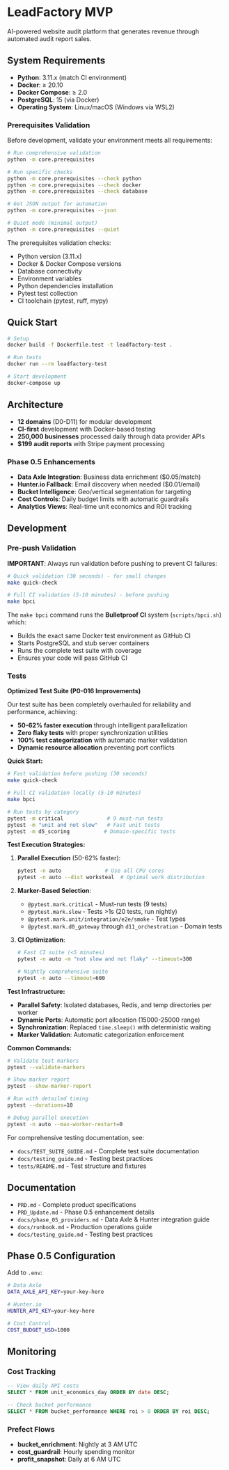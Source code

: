 # LeadFactory MVP

AI-powered website audit platform that generates revenue through automated audit report sales.

## System Requirements

- **Python**: 3.11.x (match CI environment)
- **Docker**: ≥ 20.10
- **Docker Compose**: ≥ 2.0
- **PostgreSQL**: 15 (via Docker)
- **Operating System**: Linux/macOS (Windows via WSL2)

### Prerequisites Validation

Before development, validate your environment meets all requirements:

```bash
# Run comprehensive validation
python -m core.prerequisites

# Run specific checks
python -m core.prerequisites --check python
python -m core.prerequisites --check docker
python -m core.prerequisites --check database

# Get JSON output for automation
python -m core.prerequisites --json

# Quiet mode (minimal output)
python -m core.prerequisites --quiet
```

The prerequisites validation checks:
- Python version (3.11.x)
- Docker & Docker Compose versions
- Database connectivity
- Environment variables
- Python dependencies installation
- Pytest test collection
- CI toolchain (pytest, ruff, mypy)

## Quick Start

```bash
# Setup
docker build -f Dockerfile.test -t leadfactory-test .

# Run tests
docker run --rm leadfactory-test

# Start development
docker-compose up
```

## Architecture

- **12 domains** (D0-D11) for modular development
- **CI-first** development with Docker-based testing
- **250,000 businesses** processed daily through data provider APIs
- **$199 audit reports** with Stripe payment processing

### Phase 0.5 Enhancements

- **Data Axle Integration**: Business data enrichment ($0.05/match)
- **Hunter.io Fallback**: Email discovery when needed ($0.01/email)
- **Bucket Intelligence**: Geo/vertical segmentation for targeting
- **Cost Controls**: Daily budget limits with automatic guardrails
- **Analytics Views**: Real-time unit economics and ROI tracking

## Development

### Pre-push Validation

**IMPORTANT**: Always run validation before pushing to prevent CI failures:

```bash
# Quick validation (30 seconds) - for small changes
make quick-check

# Full CI validation (5-10 minutes) - before pushing
make bpci
```

The `make bpci` command runs the **Bulletproof CI** system (`scripts/bpci.sh`) which:
- Builds the exact same Docker test environment as GitHub CI
- Starts PostgreSQL and stub server containers
- Runs the complete test suite with coverage
- Ensures your code will pass GitHub CI

### Tests

**Optimized Test Suite (P0-016 Improvements)**

Our test suite has been completely overhauled for reliability and performance, achieving:
- **50-62% faster execution** through intelligent parallelization
- **Zero flaky tests** with proper synchronization utilities
- **100% test categorization** with automatic marker validation
- **Dynamic resource allocation** preventing port conflicts

**Quick Start:**
```bash
# Fast validation before pushing (30 seconds)
make quick-check

# Full CI validation locally (5-10 minutes)
make bpci

# Run tests by category
pytest -m critical              # 9 must-run tests
pytest -m "unit and not slow"   # Fast unit tests
pytest -m d5_scoring           # Domain-specific tests
```

**Test Execution Strategies:**

1. **Parallel Execution** (50-62% faster):
   ```bash
   pytest -n auto              # Use all CPU cores
   pytest -n auto --dist worksteal  # Optimal work distribution
   ```

2. **Marker-Based Selection**:
   - `@pytest.mark.critical` - Must-run tests (9 tests)
   - `@pytest.mark.slow` - Tests >1s (20 tests, run nightly)
   - `@pytest.mark.unit/integration/e2e/smoke` - Test types
   - `@pytest.mark.d0_gateway` through `d11_orchestration` - Domain tests

3. **CI Optimization**:
   ```bash
   # Fast CI suite (<5 minutes)
   pytest -n auto -m "not slow and not flaky" --timeout=300
   
   # Nightly comprehensive suite
   pytest -n auto --timeout=600
   ```

**Test Infrastructure:**
- **Parallel Safety**: Isolated databases, Redis, and temp directories per worker
- **Dynamic Ports**: Automatic port allocation (15000-25000 range)
- **Synchronization**: Replaced `time.sleep()` with deterministic waiting
- **Marker Validation**: Automatic categorization enforcement

**Common Commands:**
```bash
# Validate test markers
pytest --validate-markers

# Show marker report
pytest --show-marker-report

# Run with detailed timing
pytest --durations=10

# Debug parallel execution
pytest -n auto --max-worker-restart=0
```

For comprehensive testing documentation, see:
- `docs/TEST_SUITE_GUIDE.md` - Complete test suite documentation
- `docs/testing_guide.md` - Testing best practices
- `tests/README.md` - Test structure and fixtures

## Documentation

- `PRD.md` - Complete product specifications
- `PRD_Update.md` - Phase 0.5 enhancement details
- `docs/phase_05_providers.md` - Data Axle & Hunter integration guide
- `docs/runbook.md` - Production operations guide
- `docs/testing_guide.md` - Testing best practices

## Phase 0.5 Configuration

Add to `.env`:

```bash
# Data Axle
DATA_AXLE_API_KEY=your-key-here

# Hunter.io  
HUNTER_API_KEY=your-key-here

# Cost Control
COST_BUDGET_USD=1000
```

## Monitoring

### Cost Tracking
```sql
-- View daily API costs
SELECT * FROM unit_economics_day ORDER BY date DESC;

-- Check bucket performance
SELECT * FROM bucket_performance WHERE roi > 0 ORDER BY roi DESC;
```

### Prefect Flows
- **bucket_enrichment**: Nightly at 3 AM UTC
- **cost_guardrail**: Hourly spending monitor
- **profit_snapshot**: Daily at 6 AM UTC
